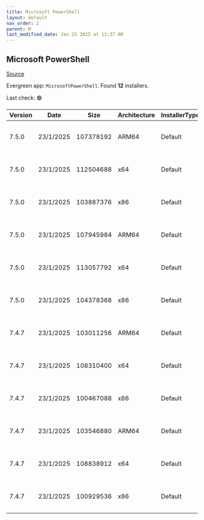 ```yaml
---
title: Microsoft PowerShell
layout: default
nav_order: 2
parent: M
last_modified_date: Jan 25 2025 at 12:37 AM
---
```


## Microsoft PowerShell

[Source](https://docs.microsoft.com/powershell/)

Evergreen app: `MicrosoftPowerShell`. Found **12** installers.

Last check: 🟢

| Version | Date      | Size      | Architecture | InstallerType | Type | URI                                                                                                                                                                                                  | Release |
| ------- | --------- | --------- | ------------ | ------------- | ---- | ---------------------------------------------------------------------------------------------------------------------------------------------------------------------------------------------------- | ------- |
| 7.5.0   | 23/1/2025 | 107378192 | ARM64        | Default       | exe  | [https://github.com/PowerShell/PowerShell/releases/download/v7.5.0/PowerShell-7.5.0-win-arm64.exe](https://github.com/PowerShell/PowerShell/releases/download/v7.5.0/PowerShell-7.5.0-win-arm64.exe) | Stable  |
| 7.5.0   | 23/1/2025 | 112504688 | x64          | Default       | exe  | [https://github.com/PowerShell/PowerShell/releases/download/v7.5.0/PowerShell-7.5.0-win-x64.exe](https://github.com/PowerShell/PowerShell/releases/download/v7.5.0/PowerShell-7.5.0-win-x64.exe)     | Stable  |
| 7.5.0   | 23/1/2025 | 103887376 | x86          | Default       | exe  | [https://github.com/PowerShell/PowerShell/releases/download/v7.5.0/PowerShell-7.5.0-win-x86.exe](https://github.com/PowerShell/PowerShell/releases/download/v7.5.0/PowerShell-7.5.0-win-x86.exe)     | Stable  |
| 7.5.0   | 23/1/2025 | 107945984 | ARM64        | Default       | msi  | [https://github.com/PowerShell/PowerShell/releases/download/v7.5.0/PowerShell-7.5.0-win-arm64.msi](https://github.com/PowerShell/PowerShell/releases/download/v7.5.0/PowerShell-7.5.0-win-arm64.msi) | Stable  |
| 7.5.0   | 23/1/2025 | 113057792 | x64          | Default       | msi  | [https://github.com/PowerShell/PowerShell/releases/download/v7.5.0/PowerShell-7.5.0-win-x64.msi](https://github.com/PowerShell/PowerShell/releases/download/v7.5.0/PowerShell-7.5.0-win-x64.msi)     | Stable  |
| 7.5.0   | 23/1/2025 | 104378368 | x86          | Default       | msi  | [https://github.com/PowerShell/PowerShell/releases/download/v7.5.0/PowerShell-7.5.0-win-x86.msi](https://github.com/PowerShell/PowerShell/releases/download/v7.5.0/PowerShell-7.5.0-win-x86.msi)     | Stable  |
| 7.4.7   | 23/1/2025 | 103011256 | ARM64        | Default       | exe  | [https://github.com/PowerShell/PowerShell/releases/download/v7.4.7/PowerShell-7.4.7-win-arm64.exe](https://github.com/PowerShell/PowerShell/releases/download/v7.4.7/PowerShell-7.4.7-win-arm64.exe) | LTS     |
| 7.4.7   | 23/1/2025 | 108310400 | x64          | Default       | exe  | [https://github.com/PowerShell/PowerShell/releases/download/v7.4.7/PowerShell-7.4.7-win-x64.exe](https://github.com/PowerShell/PowerShell/releases/download/v7.4.7/PowerShell-7.4.7-win-x64.exe)     | LTS     |
| 7.4.7   | 23/1/2025 | 100467088 | x86          | Default       | exe  | [https://github.com/PowerShell/PowerShell/releases/download/v7.4.7/PowerShell-7.4.7-win-x86.exe](https://github.com/PowerShell/PowerShell/releases/download/v7.4.7/PowerShell-7.4.7-win-x86.exe)     | LTS     |
| 7.4.7   | 23/1/2025 | 103546880 | ARM64        | Default       | msi  | [https://github.com/PowerShell/PowerShell/releases/download/v7.4.7/PowerShell-7.4.7-win-arm64.msi](https://github.com/PowerShell/PowerShell/releases/download/v7.4.7/PowerShell-7.4.7-win-arm64.msi) | LTS     |
| 7.4.7   | 23/1/2025 | 108838912 | x64          | Default       | msi  | [https://github.com/PowerShell/PowerShell/releases/download/v7.4.7/PowerShell-7.4.7-win-x64.msi](https://github.com/PowerShell/PowerShell/releases/download/v7.4.7/PowerShell-7.4.7-win-x64.msi)     | LTS     |
| 7.4.7   | 23/1/2025 | 100929536 | x86          | Default       | msi  | [https://github.com/PowerShell/PowerShell/releases/download/v7.4.7/PowerShell-7.4.7-win-x86.msi](https://github.com/PowerShell/PowerShell/releases/download/v7.4.7/PowerShell-7.4.7-win-x86.msi)     | LTS     |
